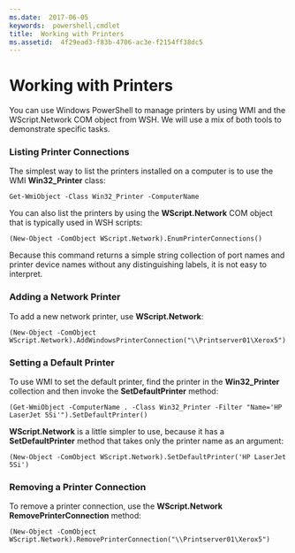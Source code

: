 ```yaml
---
ms.date:  2017-06-05
keywords:  powershell,cmdlet
title:  Working with Printers
ms.assetid:  4f29ead3-f83b-4706-ac3e-f2154ff38dc5
---
```


# Working with Printers
You can use Windows PowerShell to manage printers by using WMI and the WScript.Network COM object from WSH. We will use a mix of both tools to demonstrate specific tasks.

### Listing Printer Connections
The simplest way to list the printers installed on a computer is to use the WMI **Win32_Printer** class:

```
Get-WmiObject -Class Win32_Printer -ComputerName
```

You can also list the printers by using the **WScript.Network** COM object that is typically used in WSH scripts:

```
(New-Object -ComObject WScript.Network).EnumPrinterConnections()
```

Because this command returns a simple string collection of port names and printer device names without any distinguishing labels, it is not easy to interpret.

### Adding a Network Printer
To add a new network printer, use **WScript.Network**:

```
(New-Object -ComObject WScript.Network).AddWindowsPrinterConnection("\\Printserver01\Xerox5")
```

### Setting a Default Printer
To use WMI to set the default printer, find the printer in the **Win32_Printer** collection and then invoke the **SetDefaultPrinter** method:

```
(Get-WmiObject -ComputerName . -Class Win32_Printer -Filter "Name='HP LaserJet 5Si'").SetDefaultPrinter()
```

**WScript.Network** is a little simpler to use, because it has a **SetDefaultPrinter** method that takes only the printer name as an argument:

```
(New-Object -ComObject WScript.Network).SetDefaultPrinter('HP LaserJet 5Si')
```

### Removing a Printer Connection
To remove a printer connection, use the **WScript.Network RemovePrinterConnection** method:

```
(New-Object -ComObject WScript.Network).RemovePrinterConnection("\\Printserver01\Xerox5")
```

